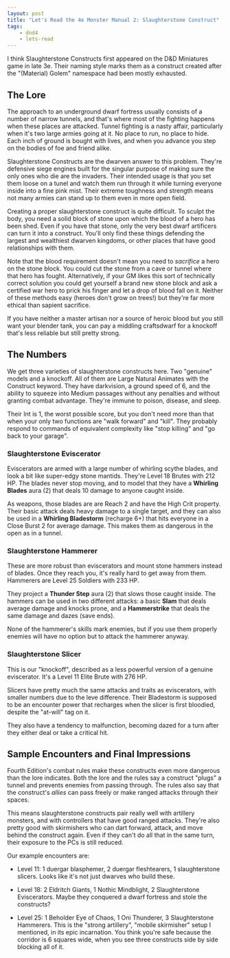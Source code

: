 ```yaml
---
layout: post
title: "Let's Read the 4e Monster Manual 2: Slaughterstone Construct"
tags:
    - dnd4
    - lets-read
---
```


I think Slaughterstone Constructs first appeared on the D&D Miniatures game in
late 3e. Their naming style marks them as a construct created after the
"(Material) Golem" namespace had been mostly exhausted.

## The Lore

The approach to an underground dwarf fortress usually consists of a number of
narrow tunnels, and that's where most of the fighting happens when these places
are attacked. Tunnel fighting is a nasty affair, particularly when it's two
large armies going at it. No place to run, no place to hide. Each inch of ground
is bought with lives, and when you advance you step on the bodies of foe and
friend alike.

Slaughterstone Constructs are the dwarven answer to this problem. They're
defensive siege engines built for the singular purpose of making sure the only
ones who die are the invaders. Their intended usage is that you set them loose
on a tunel and watch them run through it while turning everyone inside into a
fine pink mist. Their extreme toughness and strength means not many armies can
stand up to them even in more open field.

Creating a proper slaughterstone construct is quite difficult. To sculpt the
body, you need a solid block of stone upon which the blood of a hero has been
shed. Even if you have that stone, only the very best dwarf artificers can turn
it into a construct. You'll only find these things defending the largest and
wealthiest dwarven kingdoms, or other places that have good relationships with
them.

Note that the blood requirement doesn't mean you need to _sacrifice_ a hero on
the stone block. You could cut the stone from a cave or tunnel where that hero
has fought. Alternatively, if your GM likes this sort of technically correct
solution you could get yourself a brand new stone block and ask a certified war
hero to prick his finger and let a drop of blood fall on it. Neither of these
methods easy (heroes don't grow on trees!) but they're far more ethical than
sapient sacrifice.

If you have neither a master artisan nor a source of heroic blood but you still
want your blender tank, you can pay a middling craftsdwarf for a knockoff that's
less reliable but still pretty strong.

## The Numbers

We get three varieties of slaughterstone constructs here. Two "genuine" models
and a knockoff. All of them are Large Natural Animates with the Construct
keyword. They have darkvision, a ground speed of 6, and the ability to squeeze
into Medium passages without any penalties and without granting combat
advantage. They're immune to poison, disease, and sleep.

Their Int is 1, the worst possible score, but you don't need more than that when
your only two functions are "walk forward" and "kill". They probably respond to
commands of equivalent complexity like "stop killing" and "go back to your
garage".

### Slaughterstone Eviscerator

Eviscerators are armed with a large number of whirling scythe blades, and look
a bit like super-edgy stone mantids. They're Level 18 Brutes with 212 HP. The
blades never stop moving, and to model that they have a **Whirling Blades** aura
(2) that deals 10 damage to anyone caught inside.

As weapons, those blades are are Reach 2 and have the High Crit property. Their
basic attack deals heavy damage to a single target, and they can also be used in
a **Whirling Bladestorm** (recharge 6+) that hits everyone in a Close Burst 2
for average damage. This makes them as dangerous in the open as in a tunnel.

### Slaughterstone Hammerer

These are more robust than eviscerators and mount stone hammers instead of
blades. Once they reach you, it's really hard to get away from them. Hammerers
are Level 25 Soldiers with 233 HP.

They project a **Thunder Step** aura (2) that slows those caught inside. The
hammers can be used in two different attacks: a basic **Slam** that deals
average damage and knocks prone, and a **Hammerstrike** that deals the same
damage and dazes (save ends).

None of the hammerer's skills mark enemies, but if you use them properly enemies
will have no option but to attack the hammerer anyway.

### Slaughterstone Slicer

This is our "knockoff", described as a less powerful version of a genuine
eviscerator. It's a Level 11 Elite Brute with 276 HP.

Slicers have pretty much the same attacks and traits as eviscerators, with
smaller numbers due to the leve difference. Their Bladestorm is supposed to be
an encounter power that recharges when the slicer is first bloodied, despite the
"at-will" tag on it.

They also have a tendency to malfunction, becoming dazed for a turn after they
either deal or take a critical hit.

## Sample Encounters and Final Impressions

Fourth Edition's combat rules make these constructs even more dangerous than the
lore indicates. Both the lore and the rules say a construct "plugs" a tunnel and
prevents enemies from passing through. The rules also say that the construct's
_allies_ can pass freely or make ranged attacks through their spaces.

This means slaughterstone constructs pair really well with artillery monsters,
and with controllers that have good ranged attacks. They're also pretty good
with skirmishers who can dart forward, attack, and move behind the construct
again. Even if they can't do all that in the same turn, their exposure to the
PCs is still reduced.

Our example encounters are:

- Level 11: 1 duergar blasphemer, 2 duergar fleshtearers, 1 slaughterstone
  slicers. Looks like it's not just dwarves who build these.

- Level 18: 2 Eldritch Giants, 1 Nothic Mindblight, 2 Slaughterstone
  Eviscerators. Maybe they conquered a dwarf fortress and stole the constructs?

- Level 25: 1 Beholder Eye of Chaos, 1 Oni Thunderer, 3 Slaughterstone
  Hammerers. This is the "strong artillery", "mobile skirmisher" setup I
  mentioned, in its epic incarnation. You think you're safe because the corridor
  is 6 squares wide, when you see three constructs side by side blocking all of
  it.
